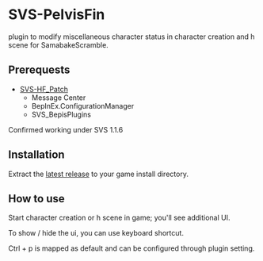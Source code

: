 # SVS-PelvisFin

plugin to modify miscellaneous character status in character creation and h scene for SamabakeScramble.

## Prerequests

- [SVS-HF_Patch](https://github.com/ManlyMarco/SVS-HF_Patch)
  - Message Center
  - BepInEx.ConfigurationManager
  - SVS_BepisPlugins

Confirmed working under SVS 1.1.6

## Installation

Extract the [latest release](https://github.com/MaybeSamigroup/SVS-PelvicFin/releases/latest) to your game install directory.

## How to use

Start character creation or h scene in game; you'll see additional UI.

To show / hide the ui, you can use keyboard shortcut.

Ctrl + p is mapped as default and can be configured through plugin setting.
